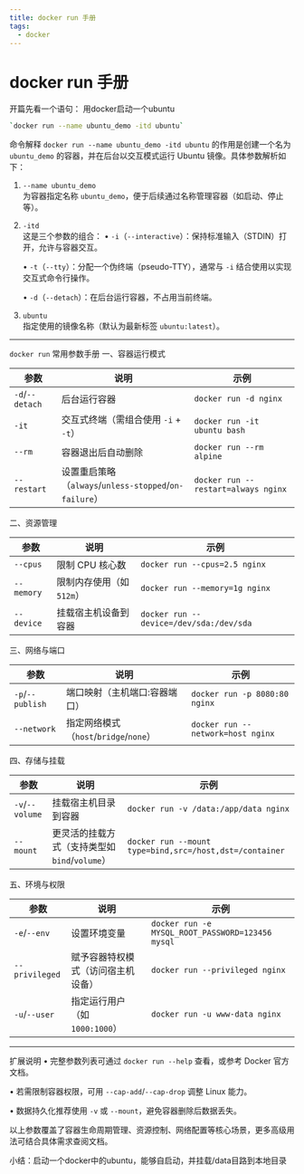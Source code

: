```yaml
---
title: docker run 手册
tags:
  - docker
---
```

# docker run 手册

开篇先看一个语句： 用docker启动一个ubuntu
```bash
`docker run --name ubuntu_demo -itd ubuntu` 
```

命令解释
`docker run --name ubuntu_demo -itd ubuntu` 的作用是创建一个名为 `ubuntu_demo` 的容器，并在后台以交互模式运行 Ubuntu 镜像。具体参数解析如下：
1. `--name ubuntu_demo`  
   为容器指定名称 `ubuntu_demo`，便于后续通过名称管理容器（如启动、停止等）。
2. `-itd`  
   这是三个参数的组合：
   • `-i`（`--interactive`）：保持标准输入（STDIN）打开，允许与容器交互。

   • `-t`（`--tty`）：分配一个伪终端（pseudo-TTY），通常与 `-i` 结合使用以实现交互式命令行操作。

   • `-d`（`--detach`）：在后台运行容器，不占用当前终端。

3. `ubuntu`  
   指定使用的镜像名称（默认为最新标签 `ubuntu:latest`）。

---

`docker run` 常用参数手册
一、容器运行模式

| 参数 | 说明 | 示例 |
|------|------|------|
| `-d`/`--detach` | 后台运行容器 | `docker run -d nginx` |
| `-it` | 交互式终端（需组合使用 `-i` + `-t`） | `docker run -it ubuntu bash` |
| `--rm` | 容器退出后自动删除 | `docker run --rm alpine` |
| `--restart` | 设置重启策略（`always`/`unless-stopped`/`on-failure`） | `docker run --restart=always nginx` |

二、资源管理

| 参数 | 说明 | 示例 |
|------|------|------|
| `--cpus` | 限制 CPU 核心数 | `docker run --cpus=2.5 nginx` |
| `--memory` | 限制内存使用（如 `512m`） | `docker run --memory=1g nginx` |
| `--device` | 挂载宿主机设备到容器 | `docker run --device=/dev/sda:/dev/sda` |

三、网络与端口

| 参数 | 说明 | 示例 |
|------|------|------|
| `-p`/`--publish` | 端口映射（主机端口:容器端口） | `docker run -p 8080:80 nginx` |
| `--network` | 指定网络模式（`host`/`bridge`/`none`） | `docker run --network=host nginx` |

四、存储与挂载

| 参数 | 说明 | 示例 |
|------|------|------|
| `-v`/`--volume` | 挂载宿主机目录到容器 | `docker run -v /data:/app/data nginx` |
| `--mount` | 更灵活的挂载方式（支持类型如 `bind`/`volume`） | `docker run --mount type=bind,src=/host,dst=/container` |

五、环境与权限

| 参数 | 说明 | 示例 |
|------|------|------|
| `-e`/`--env` | 设置环境变量 | `docker run -e MYSQL_ROOT_PASSWORD=123456 mysql` |
| `--privileged` | 赋予容器特权模式（访问宿主机设备） | `docker run --privileged nginx` |
| `-u`/`--user` | 指定运行用户（如 `1000:1000`） | `docker run -u www-data nginx` |

---

扩展说明
• 完整参数列表可通过 `docker run --help` 查看，或参考 Docker 官方文档。

• 若需限制容器权限，可用 `--cap-add`/`--cap-drop` 调整 Linux 能力。

• 数据持久化推荐使用 `-v` 或 `--mount`，避免容器删除后数据丢失。


以上参数覆盖了容器生命周期管理、资源控制、网络配置等核心场景，更多高级用法可结合具体需求查阅文档。


小结：启动一个docker中的ubuntu，能够自启动，并挂载/data目路到本地目录